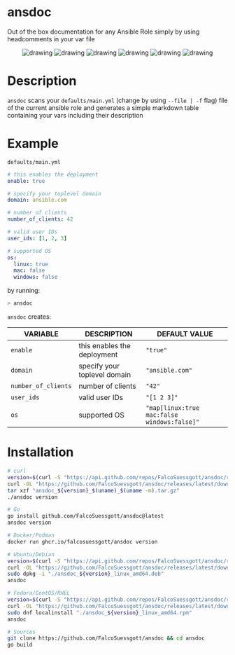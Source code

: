 # ansdoc
Out of the box documentation for any Ansible Role simply by using headcomments in your var file

<div align="center">

<img src="https://github.com/FalcoSuessgott/ansdoc/actions/workflows/test.yml/badge.svg" alt="drawing"/>
<img src="https://github.com/FalcoSuessgott/ansdoc/actions/workflows/lint.yml/badge.svg" alt="drawing"/>
<img src="https://codecov.io/gh/FalcoSuessgott/ansdoc/branch/master/graph/badge.svg" alt="drawing"/>
<img src="https://img.shields.io/github/downloads/FalcoSuessgott/ansdoc/total.svg" alt="drawing"/>
<img src="https://img.shields.io/github/v/release/FalcoSuessgott/ansdoc" alt="drawing"/>
<img src="https://img.shields.io/docker/pulls/falcosuessgott/ansdoc" alt="drawing"/>
</div>

# Description
`ansdoc` scans your `defaults/main.yml` (change by using `--file | -f` flag) file of the current ansible role and generates a simple markdown table containing your vars including their description

# Example
`defaults/main.yml`
```yaml
# this enables the deployment
enable: true

# specify your toplevel domain
domain: ansible.com

# number of clients
number_of_clients: 42 

# valid user IDs
user_ids: [1, 2, 3]

# supported OS
os:
  linux: true
  mac: false
  windows: false
```

by running:

```bash
> ansdoc
```

`ansdoc` creates:

|      VARIABLE       |         DESCRIPTION          |                DEFAULT VALUE                |
|---------------------|------------------------------|---------------------------------------------|
| `enable`            | this enables the deployment  | `"true"`                                    |
| `domain`            | specify your toplevel domain | `"ansible.com"`                             |
| `number_of_clients` | number of clients            | `"42"`                                      |
| `user_ids`          | valid user IDs               | `"[1 2 3]"`                                 |
| `os`                | supported OS                 | `"map[linux:true mac:false windows:false]"` |

# Installation
```bash
# curl
version=$(curl -S "https://api.github.com/repos/FalcoSuessgott/ansdoc/releases/latest" | jq -r '.tag_name[1:]')
curl -OL "https://github.com/FalcoSuessgott/ansdoc/releases/latest/download/ansdoc_${version}_$(uname)_$(uname -m).tar.gz"
tar xzf "ansdoc_${version}_$(uname)_$(uname -m).tar.gz"
./ansdoc version

# Go 
go install github.com/FalcoSuessgott/ansdoc@latest
ansdoc version

# Docker/Podman
docker run ghcr.io/falcosuessgott/ansdoc version

# Ubuntu/Debian
version=$(curl -S "https://api.github.com/repos/FalcoSuessgott/ansdoc/releases/latest" | jq -r '.tag_name[1:]')
curl -OL "https://github.com/FalcoSuessgott/ansdoc/releases/latest/download/ansdoc_${version}_linux_amd64.deb"
sudo dpkg -i "./ansdoc_${version}_linux_amd64.deb"
ansdoc

# Fedora/CentOS/RHEL
version=$(curl -S "https://api.github.com/repos/FalcoSuessgott/ansdoc/releases/latest" | jq -r '.tag_name[1:]')
curl -OL "https://github.com/FalcoSuessgott/ansdoc/releases/latest/download/ansdoc_${version}_linux_amd64.rpm"
sudo dnf localinstall "./ansdoc_${version}_linux_amd64.rpm"
ansdoc

# Sources
git clone https://github.com/FalcoSuessgott/ansdoc && cd ansdoc
go build 
```